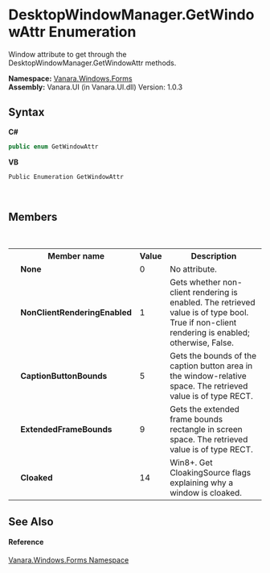 # DesktopWindowManager.GetWindowAttr Enumeration
 

Window attribute to get through the DesktopWindowManager.GetWindowAttr methods.

**Namespace:**&nbsp;<a href="c580cf52-4028-70db-28d0-f9b1abc03861">Vanara.Windows.Forms</a><br />**Assembly:**&nbsp;Vanara.UI (in Vanara.UI.dll) Version: 1.0.3

## Syntax

**C#**<br />
``` C#
public enum GetWindowAttr
```

**VB**<br />
``` VB
Public Enumeration GetWindowAttr
```

<br />

## Members
&nbsp;<table><tr><th></th><th>Member name</th><th>Value</th><th>Description</th></tr><tr><td /><td target="F:Vanara.Windows.Forms.DesktopWindowManager.GetWindowAttr.None">**None**</td><td>0</td><td>No attribute.</td></tr><tr><td /><td target="F:Vanara.Windows.Forms.DesktopWindowManager.GetWindowAttr.NonClientRenderingEnabled">**NonClientRenderingEnabled**</td><td>1</td><td>Gets whether non-client rendering is enabled. The retrieved value is of type bool. True if non-client rendering is enabled; otherwise, False.</td></tr><tr><td /><td target="F:Vanara.Windows.Forms.DesktopWindowManager.GetWindowAttr.CaptionButtonBounds">**CaptionButtonBounds**</td><td>5</td><td>Gets the bounds of the caption button area in the window-relative space. The retrieved value is of type RECT.</td></tr><tr><td /><td target="F:Vanara.Windows.Forms.DesktopWindowManager.GetWindowAttr.ExtendedFrameBounds">**ExtendedFrameBounds**</td><td>9</td><td>Gets the extended frame bounds rectangle in screen space. The retrieved value is of type RECT.</td></tr><tr><td /><td target="F:Vanara.Windows.Forms.DesktopWindowManager.GetWindowAttr.Cloaked">**Cloaked**</td><td>14</td><td>Win8+. Get CloakingSource flags explaining why a window is cloaked.</td></tr></table>

## See Also


#### Reference
<a href="c580cf52-4028-70db-28d0-f9b1abc03861">Vanara.Windows.Forms Namespace</a><br />